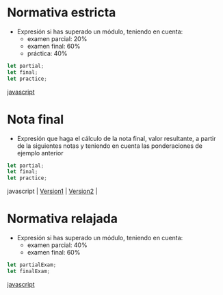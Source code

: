 # Normativa estricta

* Expresión si has superado un módulo, teniendo en cuenta:
  * examen parcial: 20%
  * examen final: 60%
  * práctica: 40%

```javascript
let partial;
let final;
let practice;
```

[javascript](https://github.com/USantaTecla-mathematics/javascript/blob/master/expresiones/Aprobado%20con%20normativa%20estricta/Aprobado%20con%20normativa%20estricta.js)

# Nota final

* Expresión que haga el cálculo de la nota final, valor resultante, a partir de la siguientes notas y teniendo en cuenta las ponderaciones de ejemplo anterior

```javascript
let partial;
let final;
let practice;
```


javascript
|
[Version1](https://github.com/USantaTecla-mathematics/javascript/blob/master/expresiones/Nota%20final.%20Version1/Nota%20final.%20Version1.js)
|
[Version2](https://github.com/USantaTecla-mathematics/javascript/blob/master/expresiones/Nota%20final.%20Version2/Nota%20final.%20Version2.js)
|

# Normativa relajada

* Expresión si has superado un módulo, teniendo en cuenta:
  * examen parcial: 40%
  * examen final: 60%

```javascript
let partialExam;
let finalExam;
```

[javascript](https://github.com/USantaTecla-mathematics/javascript/blob/master/expresiones/Aprobado%20con%20normativa%20relajada/Aprobado%20con%20normativa%20relajada.js)
